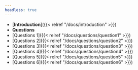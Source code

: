 ```yaml
---
headless: true
---
```



- [**Introduction**]({{< relref "/docs/introduction" >}})
- **Questions**
- [Questions 1]({{< relref "/docs/questions/question1" >}})
- [Questions 2]({{< relref "/docs/questions/question2" >}})
- [Questions 3]({{< relref "/docs/questions/question3" >}})
- [Questions 4]({{< relref "/docs/questions/question4" >}})
- [Questions 5]({{< relref "/docs/questions/question5" >}})
- [Questions 6]({{< relref "/docs/questions/question6" >}})
<br />
